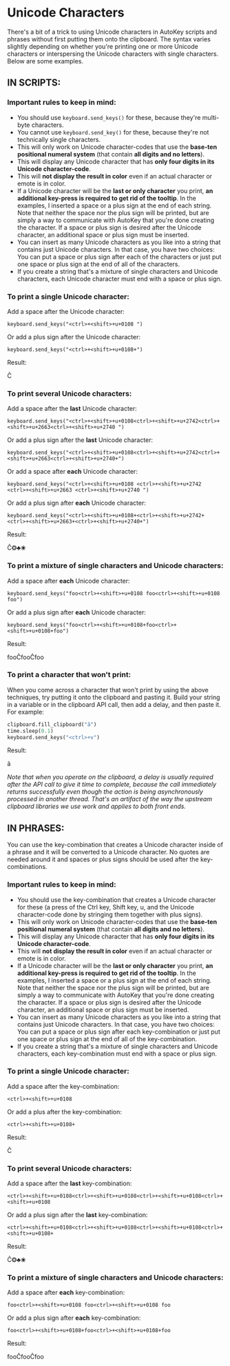 # Unicode Characters
There's a bit of a trick to using Unicode characters in AutoKey scripts and phrases without first putting them onto the clipboard. The syntax varies slightly depending on whether you're printing one or more Unicode characters or interspersing the Unicode characters with single characters. Below are some examples.

## IN SCRIPTS:

### Important rules to keep in mind:
- You should use `keyboard.send_keys()` for these, because they're multi-byte characters.
- You cannot use `keyboard.send_key()` for these, because they're not technically single characters.
- This will only work on Unicode character-codes that use the **base-ten positional numeral system** (that contain **all digits and no letters**).
- This will display any Unicode character that has **only four digits in its Unicode character-code**.
- This will **not display the result in color** even if an actual character or emote is in color.
- If a Unicode character will be the **last or only character** you print, **an additional key-press is required to get rid of the tooltip**. In the examples, I inserted a space or a plus sign at the end of each string. Note that neither the space nor the plus sign will be printed, but are simply a way to communicate with AutoKey that you're done creating the character. If a space or plus sign is desired after the Unicode character, an additional space or plus sign must be inserted.
- You can insert as many Unicode characters as you like into a string that contains just Unicode characters. In that case, you have two choices: You can put a space or plus sign after each of the characters or just put one space or plus sign at the end of all of the characters.
- If you create a string that's a mixture of single characters and Unicode characters, each Unicode character must end with a space or plus sign.

### To print a single Unicode character:

Add a space after the Unicode character:

`keyboard.send_keys("<ctrl>+<shift>+u+0108 ")`

Or add a plus sign after the Unicode character:

`keyboard.send_keys("<ctrl>+<shift>+u+0108+")`

Result:

Ĉ

### To print several Unicode characters:

Add a space after the **last** Unicode character:

`keyboard.send_keys("<ctrl>+<shift>+u+0108<ctrl>+<shift>+u+2742<ctrl>+<shift>+u+2663<ctrl>+<shift>+u+2740 ")`

Or add a plus sign after the **last** Unicode character:

`keyboard.send_keys("<ctrl>+<shift>+u+0108<ctrl>+<shift>+u+2742<ctrl>+<shift>+u+2663<ctrl>+<shift>+u+2740+")`

Or add a space after **each** Unicode character:

`keyboard.send_keys("<ctrl>+<shift>+u+0108 <ctrl>+<shift>+u+2742 <ctrl>+<shift>+u+2663 <ctrl>+<shift>+u+2740 ")`

Or add a plus sign after **each** Unicode character:

`keyboard.send_keys("<ctrl>+<shift>+u+0108+<ctrl>+<shift>+u+2742+<ctrl>+<shift>+u+2663+<ctrl>+<shift>+u+2740+")`

Result:

Ĉ❂♣❀

### To print a mixture of single characters and Unicode characters:

Add a space after **each** Unicode character:

`keyboard.send_keys("foo<ctrl>+<shift>+u+0108 foo<ctrl>+<shift>+u+0108 foo")`

Or add a plus sign after **each** Unicode character:

`keyboard.send_keys("foo<ctrl>+<shift>+u+0108+foo<ctrl>+<shift>+u+0108+foo")`

Result:

fooĈfooĈfoo

### To print a character that won't print:
When you come across a character that won't print by using the above techniques, try putting it onto the clipboard and pasting it. Build your string in a variable or in the clipboard API call, then add a delay, and then paste it. For example:
```python
clipboard.fill_clipboard("ã")
time.sleep(0.1)
keyboard.send_keys("<ctrl>+v")
```
Result:

ã

_Note that when you operate on the clipboard, a delay is usually required after the API call to give it time to complete, because the call immediately returns successfully even though the action is being asynchronously processed in another thread. That's an artifact of the way the upstream clipboard libraries we use work and applies to both front ends._

## IN PHRASES:
You can use the key-combination that creates a Unicode character inside of a phrase and it will be converted to a Unicode character. No quotes are needed around it and spaces or plus signs should be used after the key-combinations.

### Important rules to keep in mind:
- You should use the key-combination that creates a Unicode character for these (a press of the Ctrl key, Shift key, u, and the Unicode character-code done by stringing them together with plus signs).
- This will only work on Unicode character-codes that use the **base-ten positional numeral system** (that contain **all digits and no letters**).
- This will display any Unicode character that has **only four digits in its Unicode character-code**.
- This will **not display the result in color** even if an actual character or emote is in color.
- If a Unicode character will be the **last or only character** you print, **an additional key-press is required to get rid of the tooltip**. In the examples, I inserted a space or a plus sign at the end of each string. Note that neither the space nor the plus sign will be printed, but are simply a way to communicate with AutoKey that you're done creating the character. If a space or plus sign is desired after the Unicode character, an additional space or plus sign must be inserted.
- You can insert as many Unicode characters as you like into a string that contains just Unicode characters. In that case, you have two choices: You can put a space or plus sign after each key-combination or just put one space or plus sign at the end of all of the key-combination.
- If you create a string that's a mixture of single characters and Unicode characters, each key-combination must end with a space or plus sign.

### To print a single Unicode character:

Add a space after the key-combination:

`<ctrl>+<shift>+u+0108 `

Or add a plus after the key-combination:

`<ctrl>+<shift>+u+0108+`

Result:

Ĉ

### To print several Unicode characters:

Add a space after the **last** key-combination:

`<ctrl>+<shift>+u+0108<ctrl>+<shift>+u+0108<ctrl>+<shift>+u+0108<ctrl>+<shift>+u+0108 `

Or add a plus sign after the **last** key-combination:

`<ctrl>+<shift>+u+0108<ctrl>+<shift>+u+0108<ctrl>+<shift>+u+0108<ctrl>+<shift>+u+0108+`

Result:

Ĉ❂♣❀

### To print a mixture of single characters and Unicode characters:

Add a space after **each** key-combination:

`foo<ctrl>+<shift>+u+0108 foo<ctrl>+<shift>+u+0108 foo`

Or add a plus sign after **each** key-combination:

`foo<ctrl>+<shift>+u+0108+foo<ctrl>+<shift>+u+0108+foo`

Result:

fooĈfooĈfoo
